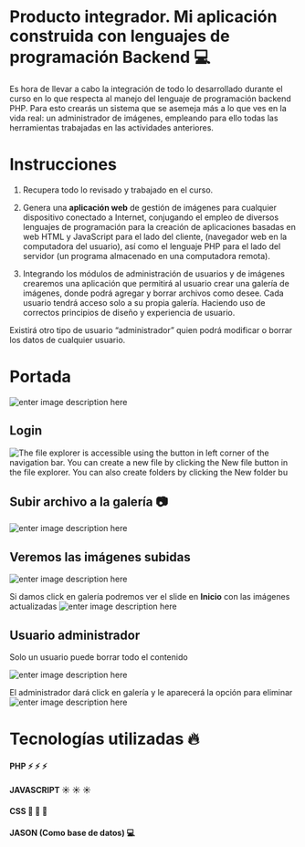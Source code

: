 # Producto integrador.                           Mi aplicación construida con lenguajes de programación Backend :computer:

Es hora de llevar a cabo la integración de todo lo desarrollado durante el curso en lo que respecta al manejo del lenguaje de programación backend PHP. Para esto crearás un sistema que se asemeja más a lo que ves en la vida real: un administrador de imágenes, empleando para ello todas las herramientas trabajadas en las actividades anteriores.

# Instrucciones
1. Recupera todo lo revisado y trabajado en el curso.

2. Genera una  **aplicación web**  de gestión de imágenes para cualquier dispositivo conectado a Internet, conjugando el empleo de diversos lenguajes de programación para la creación de aplicaciones basadas en web HTML y JavaScript para el lado del cliente, (navegador web en la computadora del usuario), así como el lenguaje PHP para el lado del servidor (un programa almacenado en una computadora remota).

3. Integrando los módulos de administración de usuarios y de imágenes crearemos una aplicación que permitirá al usuario crear una galería de imágenes, donde podrá agregar y borrar archivos como desee. Cada usuario tendrá acceso solo a su propia galería. Haciendo uso de correctos principios de diseño y experiencia de usuario.

Existirá otro tipo de usuario “administrador” quien podrá modificar o borrar los datos de cualquier usuario.

# Portada
![enter image description here](https://lh3.googleusercontent.com/pw/AM-JKLXO4d2zNRfxGSE9HgeTYT1hfS5MbPNQWN8aW2U_KnzIhQCjKNV1ZZDeiNTgkYN7PhTaFmQ2mmGUIIX9SwejCYTGddQJgrZ1qP9RFNp9q0lwJAorM2m61KcHMIWb1Dtcepm8OyIxNQgWG08nI-cwIAUN=w1362-h625-no?authuser=0)



## Login

![The file explorer is accessible using the button in left corner of the navigation bar. You can create a new file by clicking the **New file** button in the file explorer. You can also create folders by clicking the **New folder** bu](https://lh3.googleusercontent.com/pw/AM-JKLVSO6g8FRSe7Ekh7bEVn5KHgLX3EoMATIcSEjzH5lUDp2dYNqH3k60Ff_SZ2yiP6Jww0ZSGKd_aqGSNBg6Frryu9XunT1HbXUuHkAavgqaT1aYgWXM4BuYm1NBSK7WDXALpisa4TwHhwEoFVFDd_qdU=w1343-h621-no?authuser=0)

## Subir archivo a la galería :camera:

![enter image description here](https://lh3.googleusercontent.com/pw/AM-JKLVhW5dQir_sIWaX5eCYrFT9hToDGy3eIO1VONg5pXfln1HsiH8pudbybbuW9g7lOanqMHtC1DaADL4mrtW4eyBcHdrUv8MzYE1n-w1eTEJXSMF6zkpr-0C-w5bibbk8sLIkNC5B_YwKX29UYpGy6FGh=w1363-h619-no?authuser=0)

## Veremos las imágenes subidas
![enter image description here](https://lh3.googleusercontent.com/pw/AM-JKLVwoKfv8-MpZVXu0rUNI-OodHpsFi3Q1clgGSYEQHgZQs61jrOBDvZMcRmMLuMlQHoBHeFULZx7YIDOy4eDFtZFSoUnPXopRy9x52uzRpdFVO6OCPKo_TL_ZxwMRdac4sfBAWYyh6qdEQvdd2XrIMDv=w1338-h396-no?authuser=0)

Si damos click en galería podremos ver el slide en **Inicio** con las imágenes actualizadas
![enter image description here](https://lh3.googleusercontent.com/pw/AM-JKLWqwYu3IBncoKgCZ3Tr3s242T-_LRWE0YtjapnZnJabe477ven9qy_43Sg7Mx-0VVIZjMk92O2fSvgx5dogwMeKr8F4r7shi_NSB-0dXzCo1cy6tLzdBtzZAWl15dD_mCGouK9-yW-MlESYBq2in6sW=w1250-h618-no?authuser=0)

## Usuario administrador
Solo un usuario puede borrar todo el contenido

![enter image description here](https://lh3.googleusercontent.com/pw/AM-JKLW33zsgx7ua3ydUEXZJZnfIohkxpjUR3AHH_k8v9A7bIeAQ2Fqz2j83g4-rObjL-BdENJaokYh4omJzdj7sHv0lKj6bgNMPxNNyCGcAutZYSM4klmdcB1_l9L0oQ-aF3YZiLVnCsZMku5PAExWhtZRm=w519-h398-no?authuser=0)

El administrador dará click en galería y le aparecerá la opción para eliminar
![enter image description here](https://lh3.googleusercontent.com/pw/AM-JKLXjlVLLKXrKzwMvNHLIze7HJMP7iRQ1kdsr8BVoINWU-XRMURXilvr3EFLUNzO3hQQH21imuG31x7lXYRjt78_KTuSFEkI6wb5lrIJ0ArXAOukEczDc-Aj7Orc1NkBUkxIeG0s55LcvoOmBpvUNpC0d=w723-h328-no?authuser=0)

# Tecnologías utilizadas :fire:
#### PHP :zap: :zap: :zap:
#### JAVASCRIPT :sunny: :sunny: :sunny:
#### CSS :milky_way: :milky_way: :milky_way:
#### JASON (Como base de datos) :computer:

